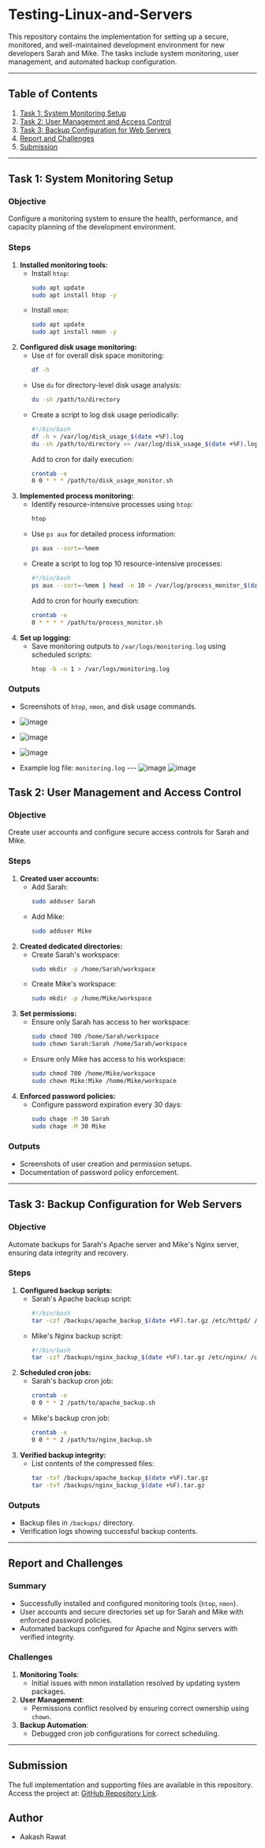 # Testing-Linux-and-Servers

This repository contains the implementation for setting up a secure, monitored, and well-maintained development environment for new developers Sarah and Mike. The tasks include system monitoring, user management, and automated backup configuration.

---

## Table of Contents

1. [Task 1: System Monitoring Setup](#task-1-system-monitoring-setup)
2. [Task 2: User Management and Access Control](#task-2-user-management-and-access-control)
3. [Task 3: Backup Configuration for Web Servers](#task-3-backup-configuration-for-web-servers)
4. [Report and Challenges](#report-and-challenges)
5. [Submission](#submission)

---

## Task 1: System Monitoring Setup

### Objective
Configure a monitoring system to ensure the health, performance, and capacity planning of the development environment.

### Steps
1. **Installed monitoring tools:**
    - Install `htop`:
      ```bash
      sudo apt update
      sudo apt install htop -y
      ```
    - Install `nmon`:
      ```bash
      sudo apt update
      sudo apt install nmon -y
      ```
2. **Configured disk usage monitoring:**
    - Use `df` for overall disk space monitoring:
      ```bash
      df -h
      ```
    - Use `du` for directory-level disk usage analysis:
      ```bash
      du -sh /path/to/directory
      ```
    - Create a script to log disk usage periodically:
      ```bash
      #!/bin/bash
      df -h > /var/log/disk_usage_$(date +%F).log
      du -sh /path/to/directory >> /var/log/disk_usage_$(date +%F).log
      ```
      Add to cron for daily execution:
      ```bash
      crontab -e
      0 0 * * * /path/to/disk_usage_monitor.sh
      ```
3. **Implemented process monitoring:**
    - Identify resource-intensive processes using `htop`:
      ```bash
      htop
      ```
    - Use `ps aux` for detailed process information:
      ```bash
      ps aux --sort=-%mem
      ```
    - Create a script to log top 10 resource-intensive processes:
      ```bash
      #!/bin/bash
      ps aux --sort=-%mem | head -n 10 > /var/log/process_monitor_$(date +%F).log
      ```
      Add to cron for hourly execution:
      ```bash
      crontab -e
      0 * * * * /path/to/process_monitor.sh
      ```
4. **Set up logging:**
    - Save monitoring outputs to `/var/logs/monitoring.log` using scheduled scripts:
      ```bash
      htop -b -n 1 > /var/logs/monitoring.log
      ```

### Outputs
- Screenshots of `htop`, `nmon`, and disk usage commands.
- ![image](https://github.com/user-attachments/assets/54921845-194d-418f-8c79-62b15295bd4c)
- ![image](https://github.com/user-attachments/assets/bb92cb93-f734-414f-90ab-c4fefa2a76e6)
- ![image](https://github.com/user-attachments/assets/57dc9c50-7b42-49dc-ace2-74ffd8fba16c)

- Example log file: `monitoring.log`
--- ![image](https://github.com/user-attachments/assets/a9f7768d-98d4-4eb1-b699-b2818a8d9726)
  ![image](https://github.com/user-attachments/assets/db42fb32-4cee-491a-9df3-fc260dd96a50)



## Task 2: User Management and Access Control

### Objective
Create user accounts and configure secure access controls for Sarah and Mike.

### Steps
1. **Created user accounts:**
    - Add Sarah:
      ```bash
      sudo adduser Sarah
      ```
    - Add Mike:
      ```bash
      sudo adduser Mike
      ```
2. **Created dedicated directories:**
    - Create Sarah's workspace:
      ```bash
      sudo mkdir -p /home/Sarah/workspace
      ```
    - Create Mike's workspace:
      ```bash
      sudo mkdir -p /home/Mike/workspace
      ```
3. **Set permissions:**
    - Ensure only Sarah has access to her workspace:
      ```bash
      sudo chmod 700 /home/Sarah/workspace
      sudo chown Sarah:Sarah /home/Sarah/workspace
      ```
    - Ensure only Mike has access to his workspace:
      ```bash
      sudo chmod 700 /home/Mike/workspace
      sudo chown Mike:Mike /home/Mike/workspace
      ```
4. **Enforced password policies:**
    - Configure password expiration every 30 days:
      ```bash
      sudo chage -M 30 Sarah
      sudo chage -M 30 Mike
      ```

### Outputs
- Screenshots of user creation and permission setups.
- Documentation of password policy enforcement.

---

## Task 3: Backup Configuration for Web Servers

### Objective
Automate backups for Sarah's Apache server and Mike's Nginx server, ensuring data integrity and recovery.

### Steps
1. **Configured backup scripts:**
    - Sarah's Apache backup script:
      ```bash
      #!/bin/bash
      tar -czf /backups/apache_backup_$(date +%F).tar.gz /etc/httpd/ /var/www/html/
      ```
    - Mike's Nginx backup script:
      ```bash
      #!/bin/bash
      tar -czf /backups/nginx_backup_$(date +%F).tar.gz /etc/nginx/ /usr/share/nginx/html/
      ```
2. **Scheduled cron jobs:**
    - Sarah's backup cron job:
      ```bash
      crontab -e
      0 0 * * 2 /path/to/apache_backup.sh
      ```
    - Mike's backup cron job:
      ```bash
      crontab -e
      0 0 * * 2 /path/to/nginx_backup.sh
      ```
3. **Verified backup integrity:**
    - List contents of the compressed files:
      ```bash
      tar -tvf /backups/apache_backup_$(date +%F).tar.gz
      tar -tvf /backups/nginx_backup_$(date +%F).tar.gz
      ```

### Outputs
- Backup files in `/backups/` directory.
- Verification logs showing successful backup contents.

---

## Report and Challenges

### Summary
- Successfully installed and configured monitoring tools (`htop`, `nmon`).
- User accounts and secure directories set up for Sarah and Mike with enforced password policies.
- Automated backups configured for Apache and Nginx servers with verified integrity.

### Challenges
1. **Monitoring Tools**:
   - Initial issues with nmon installation resolved by updating system packages.
2. **User Management**:
   - Permissions conflict resolved by ensuring correct ownership using `chown`.
3. **Backup Automation**:
   - Debugged cron job configurations for correct scheduling.

---

## Submission

The full implementation and supporting files are available in this repository. Access the project at: [GitHub Repository Link](#).


## Author
- Aakash Rawat 
